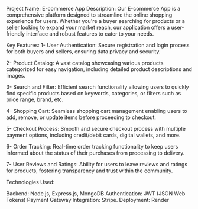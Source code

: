Project Name: E-commerce App
Description:
Our E-commerce App is a comprehensive platform designed to streamline the online shopping experience for users. Whether you're a buyer searching for products or a seller looking to expand your market reach, our application offers a user-friendly interface and robust features to cater to your needs.

Key Features:
1- User Authentication: Secure registration and login process for both buyers and sellers, ensuring data privacy and security.

2- Product Catalog: A vast catalog showcasing various products categorized for easy navigation, including detailed product descriptions and images.

3- Search and Filter: Efficient search functionality allowing users to quickly find specific products based on keywords, categories, or filters such as price range, brand, etc.

4- Shopping Cart: Seamless shopping cart management enabling users to add, remove, or update items before proceeding to checkout.

5- Checkout Process: Smooth and secure checkout process with multiple payment options, including credit/debit cards, digital wallets, and more.

6- Order Tracking: Real-time order tracking functionality to keep users informed about the status of their purchases from processing to delivery.

7- User Reviews and Ratings: Ability for users to leave reviews and ratings for products, fostering transparency and trust within the community.

Technologies Used:

Backend: Node.js, Express.js, MongoDB
Authentication: JWT (JSON Web Tokens)
Payment Gateway Integration: Stripe.
Deployment: Render

